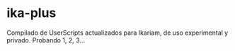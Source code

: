 # ika-plus
Compilado de UserScripts actualizados para Ikariam, de uso experimental y privado.
Probando 1, 2, 3...
